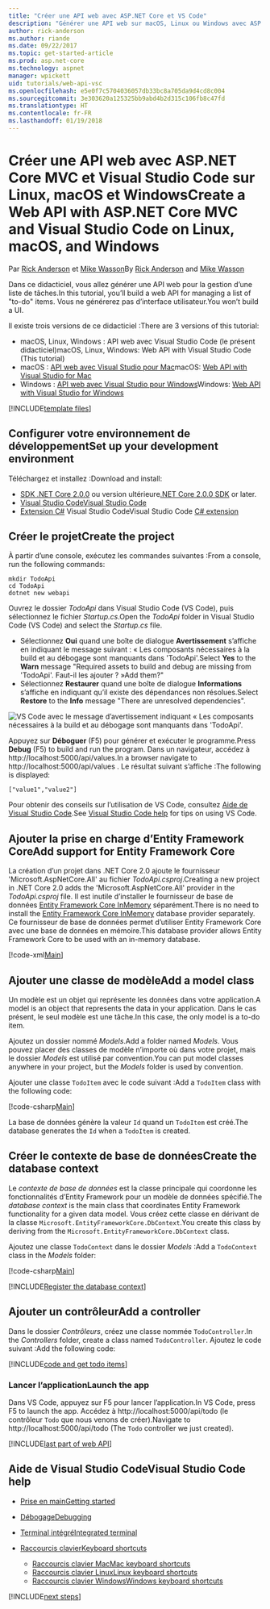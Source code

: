 ```yaml
---
title: "Créer une API web avec ASP.NET Core et VS Code"
description: "Générer une API web sur macOS, Linux ou Windows avec ASP.NET Core MVC et Visual Studio Code"
author: rick-anderson
ms.author: riande
ms.date: 09/22/2017
ms.topic: get-started-article
ms.prod: asp.net-core
ms.technology: aspnet
manager: wpickett
uid: tutorials/web-api-vsc
ms.openlocfilehash: e5e0f7c5704036057db33bc8a705da9d4cd8c004
ms.sourcegitcommit: 3e303620a125325bb9abd4b2d315c106fb8c47fd
ms.translationtype: HT
ms.contentlocale: fr-FR
ms.lasthandoff: 01/19/2018
---
```

# <a name="create-a-web-api-with-aspnet-core-mvc-and-visual-studio-code-on-linux-macos-and-windows"></a><span data-ttu-id="7ea46-103">Créer une API web avec ASP.NET Core MVC et Visual Studio Code sur Linux, macOS et Windows</span><span class="sxs-lookup"><span data-stu-id="7ea46-103">Create a Web API with ASP.NET Core MVC and Visual Studio Code on Linux, macOS, and Windows</span></span>

<span data-ttu-id="7ea46-104">Par [Rick Anderson](https://twitter.com/RickAndMSFT) et [Mike Wasson](https://github.com/mikewasson)</span><span class="sxs-lookup"><span data-stu-id="7ea46-104">By [Rick Anderson](https://twitter.com/RickAndMSFT) and [Mike Wasson](https://github.com/mikewasson)</span></span>

<span data-ttu-id="7ea46-105">Dans ce didacticiel, vous allez générer une API web pour la gestion d’une liste de tâches.</span><span class="sxs-lookup"><span data-stu-id="7ea46-105">In this tutorial, you’ll build a web API for managing a list of "to-do" items.</span></span> <span data-ttu-id="7ea46-106">Vous ne générerez pas d’interface utilisateur.</span><span class="sxs-lookup"><span data-stu-id="7ea46-106">You won’t build a UI.</span></span>

<span data-ttu-id="7ea46-107">Il existe trois versions de ce didacticiel :</span><span class="sxs-lookup"><span data-stu-id="7ea46-107">There are 3 versions of this tutorial:</span></span>

* <span data-ttu-id="7ea46-108">macOS, Linux, Windows : API web avec Visual Studio Code (le présent didacticiel)</span><span class="sxs-lookup"><span data-stu-id="7ea46-108">macOS, Linux, Windows: Web API with Visual Studio Code (This tutorial)</span></span>
* <span data-ttu-id="7ea46-109">macOS : [API web avec Visual Studio pour Mac](xref:tutorials/first-web-api-mac)</span><span class="sxs-lookup"><span data-stu-id="7ea46-109">macOS: [Web API with Visual Studio for Mac](xref:tutorials/first-web-api-mac)</span></span>
* <span data-ttu-id="7ea46-110">Windows : [API web avec Visual Studio pour Windows](xref:tutorials/first-web-api)</span><span class="sxs-lookup"><span data-stu-id="7ea46-110">Windows: [Web API with Visual Studio for Windows](xref:tutorials/first-web-api)</span></span>

<!-- WARNING: The code AND images in this doc are used by uid: tutorials/web-api-vsc, tutorials/first-web-api-mac and tutorials/first-web-api. If you change any code/images in this tutorial, update uid: tutorials/web-api-vsc -->

[!INCLUDE[template files](../includes/webApi/intro.md)]

## <a name="set-up-your-development-environment"></a><span data-ttu-id="7ea46-111">Configurer votre environnement de développement</span><span class="sxs-lookup"><span data-stu-id="7ea46-111">Set up your development environment</span></span>

<span data-ttu-id="7ea46-112">Téléchargez et installez :</span><span class="sxs-lookup"><span data-stu-id="7ea46-112">Download and install:</span></span>
- <span data-ttu-id="7ea46-113">[SDK .NET Core 2.0.0](https://www.microsoft.com/net/core) ou version ultérieure</span><span class="sxs-lookup"><span data-stu-id="7ea46-113">[.NET Core 2.0.0 SDK](https://www.microsoft.com/net/core) or later.</span></span>
- [<span data-ttu-id="7ea46-114">Visual Studio Code</span><span class="sxs-lookup"><span data-stu-id="7ea46-114">Visual Studio Code</span></span>](https://code.visualstudio.com)
- <span data-ttu-id="7ea46-115">[Extension C#](https://marketplace.visualstudio.com/items?itemName=ms-vscode.csharp) Visual Studio Code</span><span class="sxs-lookup"><span data-stu-id="7ea46-115">Visual Studio Code [C# extension](https://marketplace.visualstudio.com/items?itemName=ms-vscode.csharp)</span></span>

## <a name="create-the-project"></a><span data-ttu-id="7ea46-116">Créer le projet</span><span class="sxs-lookup"><span data-stu-id="7ea46-116">Create the project</span></span>

<span data-ttu-id="7ea46-117">À partir d’une console, exécutez les commandes suivantes :</span><span class="sxs-lookup"><span data-stu-id="7ea46-117">From a console, run the following commands:</span></span>

```console
mkdir TodoApi
cd TodoApi
dotnet new webapi
```

<span data-ttu-id="7ea46-118">Ouvrez le dossier *TodoApi* dans Visual Studio Code (VS Code), puis sélectionnez le fichier *Startup.cs*.</span><span class="sxs-lookup"><span data-stu-id="7ea46-118">Open the *TodoApi* folder in Visual Studio Code (VS Code) and select the *Startup.cs* file.</span></span>

- <span data-ttu-id="7ea46-119">Sélectionnez **Oui** quand une boîte de dialogue **Avertissement** s’affiche en indiquant le message suivant : « Les composants nécessaires à la build et au débogage sont manquants dans 'TodoApi'.</span><span class="sxs-lookup"><span data-stu-id="7ea46-119">Select **Yes** to the **Warn** message "Required assets to build and debug are missing from 'TodoApi'.</span></span> <span data-ttu-id="7ea46-120">Faut-il les ajouter ? »</span><span class="sxs-lookup"><span data-stu-id="7ea46-120">Add them?"</span></span>
- <span data-ttu-id="7ea46-121">Sélectionnez **Restaurer** quand une boîte de dialogue **Informations** s’affiche en indiquant qu’il existe des dépendances non résolues.</span><span class="sxs-lookup"><span data-stu-id="7ea46-121">Select **Restore** to the **Info** message "There are unresolved dependencies".</span></span>

<!-- uid: tutorials/first-mvc-app-xplat/start-mvc uses the pic below. If you change it, make sure it's consistent -->

![VS Code avec le message d’avertissement indiquant « Les composants nécessaires à la build et au débogage sont manquants dans 'TodoApi'.](web-api-vsc/_static/vsc_restore.png)

<span data-ttu-id="7ea46-125">Appuyez sur **Déboguer** (F5) pour générer et exécuter le programme.</span><span class="sxs-lookup"><span data-stu-id="7ea46-125">Press **Debug** (F5) to build and run the program.</span></span> <span data-ttu-id="7ea46-126">Dans un navigateur, accédez à http://localhost:5000/api/values.</span><span class="sxs-lookup"><span data-stu-id="7ea46-126">In a browser navigate to http://localhost:5000/api/values .</span></span> <span data-ttu-id="7ea46-127">Le résultat suivant s’affiche :</span><span class="sxs-lookup"><span data-stu-id="7ea46-127">The following is displayed:</span></span>

`["value1","value2"]`

<span data-ttu-id="7ea46-128">Pour obtenir des conseils sur l’utilisation de VS Code, consultez [Aide de Visual Studio Code](#visual-studio-code-help).</span><span class="sxs-lookup"><span data-stu-id="7ea46-128">See [Visual Studio Code help](#visual-studio-code-help) for tips on using VS Code.</span></span>

## <a name="add-support-for-entity-framework-core"></a><span data-ttu-id="7ea46-129">Ajouter la prise en charge d’Entity Framework Core</span><span class="sxs-lookup"><span data-stu-id="7ea46-129">Add support for Entity Framework Core</span></span>

<span data-ttu-id="7ea46-130">La création d’un projet dans .NET Core 2.0 ajoute le fournisseur 'Microsoft.AspNetCore.All' au fichier *TodoApi.csproj*.</span><span class="sxs-lookup"><span data-stu-id="7ea46-130">Creating a new project in .NET Core 2.0 adds the 'Microsoft.AspNetCore.All' provider in the *TodoApi.csproj* file.</span></span> <span data-ttu-id="7ea46-131">Il est inutile d’installer le fournisseur de base de données [Entity Framework Core InMemory](https://docs.microsoft.com/ef/core/providers/in-memory/) séparément.</span><span class="sxs-lookup"><span data-stu-id="7ea46-131">There is no need to install the [Entity Framework Core InMemory](https://docs.microsoft.com/ef/core/providers/in-memory/) database provider separately.</span></span> <span data-ttu-id="7ea46-132">Ce fournisseur de base de données permet d’utiliser Entity Framework Core avec une base de données en mémoire.</span><span class="sxs-lookup"><span data-stu-id="7ea46-132">This database provider allows Entity Framework Core to be used with an in-memory database.</span></span>

[!code-xml[Main](web-api-vsc/sample/TodoApi/TodoApi.csproj?highlight=12)]

## <a name="add-a-model-class"></a><span data-ttu-id="7ea46-133">Ajouter une classe de modèle</span><span class="sxs-lookup"><span data-stu-id="7ea46-133">Add a model class</span></span>

<span data-ttu-id="7ea46-134">Un modèle est un objet qui représente les données dans votre application.</span><span class="sxs-lookup"><span data-stu-id="7ea46-134">A model is an object that represents the data in your application.</span></span> <span data-ttu-id="7ea46-135">Dans le cas présent, le seul modèle est une tâche.</span><span class="sxs-lookup"><span data-stu-id="7ea46-135">In this case, the only model is a to-do item.</span></span>

<span data-ttu-id="7ea46-136">Ajoutez un dossier nommé *Models*.</span><span class="sxs-lookup"><span data-stu-id="7ea46-136">Add a folder named *Models*.</span></span> <span data-ttu-id="7ea46-137">Vous pouvez placer des classes de modèle n’importe où dans votre projet, mais le dossier *Models* est utilisé par convention.</span><span class="sxs-lookup"><span data-stu-id="7ea46-137">You can put model classes anywhere in your project, but the *Models* folder is used by convention.</span></span>

<span data-ttu-id="7ea46-138">Ajouter une classe `TodoItem` avec le code suivant :</span><span class="sxs-lookup"><span data-stu-id="7ea46-138">Add a `TodoItem` class with the following code:</span></span>

[!code-csharp[Main](first-web-api/sample/TodoApi/Models/TodoItem.cs)]

<span data-ttu-id="7ea46-139">La base de données génère la valeur `Id` quand un `TodoItem` est créé.</span><span class="sxs-lookup"><span data-stu-id="7ea46-139">The database generates the `Id` when a `TodoItem` is created.</span></span>

## <a name="create-the-database-context"></a><span data-ttu-id="7ea46-140">Créer le contexte de base de données</span><span class="sxs-lookup"><span data-stu-id="7ea46-140">Create the database context</span></span>

<span data-ttu-id="7ea46-141">Le *contexte de base de données* est la classe principale qui coordonne les fonctionnalités d’Entity Framework pour un modèle de données spécifié.</span><span class="sxs-lookup"><span data-stu-id="7ea46-141">The *database context* is the main class that coordinates Entity Framework functionality for a given data model.</span></span> <span data-ttu-id="7ea46-142">Vous créez cette classe en dérivant de la classe `Microsoft.EntityFrameworkCore.DbContext`.</span><span class="sxs-lookup"><span data-stu-id="7ea46-142">You create this class by deriving from the `Microsoft.EntityFrameworkCore.DbContext` class.</span></span>

<span data-ttu-id="7ea46-143">Ajoutez une classe `TodoContext` dans le dossier *Models* :</span><span class="sxs-lookup"><span data-stu-id="7ea46-143">Add a `TodoContext` class in the *Models* folder:</span></span>

[!code-csharp[Main](first-web-api/sample/TodoApi/Models/TodoContext.cs)]

[!INCLUDE[Register the database context](../includes/webApi/register_dbContext.md)]

## <a name="add-a-controller"></a><span data-ttu-id="7ea46-144">Ajouter un contrôleur</span><span class="sxs-lookup"><span data-stu-id="7ea46-144">Add a controller</span></span>

<span data-ttu-id="7ea46-145">Dans le dossier *Contrôleurs*, créez une classe nommée `TodoController`.</span><span class="sxs-lookup"><span data-stu-id="7ea46-145">In the *Controllers* folder, create a class named `TodoController`.</span></span> <span data-ttu-id="7ea46-146">Ajoutez le code suivant :</span><span class="sxs-lookup"><span data-stu-id="7ea46-146">Add the following code:</span></span>

[!INCLUDE[code and get todo items](../includes/webApi/getTodoItems.md)]

### <a name="launch-the-app"></a><span data-ttu-id="7ea46-147">Lancer l’application</span><span class="sxs-lookup"><span data-stu-id="7ea46-147">Launch the app</span></span>

<span data-ttu-id="7ea46-148">Dans VS Code, appuyez sur F5 pour lancer l’application.</span><span class="sxs-lookup"><span data-stu-id="7ea46-148">In VS Code, press F5 to launch the app.</span></span> <span data-ttu-id="7ea46-149">Accédez à http://localhost:5000/api/todo (le contrôleur `Todo` que nous venons de créer).</span><span class="sxs-lookup"><span data-stu-id="7ea46-149">Navigate to  http://localhost:5000/api/todo   (The `Todo` controller we just created).</span></span>

[!INCLUDE[last part of web API](../includes/webApi/end.md)]

## <a name="visual-studio-code-help"></a><span data-ttu-id="7ea46-150">Aide de Visual Studio Code</span><span class="sxs-lookup"><span data-stu-id="7ea46-150">Visual Studio Code help</span></span>

- [<span data-ttu-id="7ea46-151">Prise en main</span><span class="sxs-lookup"><span data-stu-id="7ea46-151">Getting started</span></span>](https://code.visualstudio.com/docs)
- [<span data-ttu-id="7ea46-152">Débogage</span><span class="sxs-lookup"><span data-stu-id="7ea46-152">Debugging</span></span>](https://code.visualstudio.com/docs/editor/debugging)
- [<span data-ttu-id="7ea46-153">Terminal intégré</span><span class="sxs-lookup"><span data-stu-id="7ea46-153">Integrated terminal</span></span>](https://code.visualstudio.com/docs/editor/integrated-terminal)
- [<span data-ttu-id="7ea46-154">Raccourcis clavier</span><span class="sxs-lookup"><span data-stu-id="7ea46-154">Keyboard shortcuts</span></span>](https://code.visualstudio.com/docs/getstarted/keybindings#_keyboard-shortcuts-reference)

  - [<span data-ttu-id="7ea46-155">Raccourcis clavier Mac</span><span class="sxs-lookup"><span data-stu-id="7ea46-155">Mac keyboard shortcuts</span></span>](https://code.visualstudio.com/shortcuts/keyboard-shortcuts-macos.pdf)
  - [<span data-ttu-id="7ea46-156">Raccourcis clavier Linux</span><span class="sxs-lookup"><span data-stu-id="7ea46-156">Linux keyboard shortcuts</span></span>](https://code.visualstudio.com/shortcuts/keyboard-shortcuts-linux.pdf)
  - [<span data-ttu-id="7ea46-157">Raccourcis clavier Windows</span><span class="sxs-lookup"><span data-stu-id="7ea46-157">Windows keyboard shortcuts</span></span>](https://code.visualstudio.com/shortcuts/keyboard-shortcuts-windows.pdf)

[!INCLUDE[next steps](../includes/webApi/next.md)]



